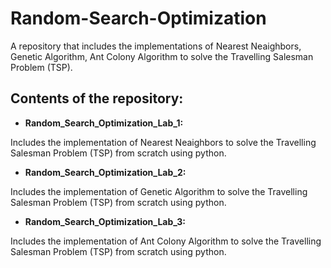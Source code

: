 # Random-Search-Optimization
A repository that includes the implementations of Nearest Neaighbors, Genetic Algorithm, Ant Colony Algorithm to solve the Travelling Salesman Problem (TSP).

## Contents of the repository:
  
- **Random_Search_Optimization_Lab_1:**
  
Includes the implementation of Nearest Neaighbors to solve the Travelling Salesman Problem (TSP) from scratch using python.


- **Random_Search_Optimization_Lab_2:**
  
Includes the implementation of Genetic Algorithm to solve the Travelling Salesman Problem (TSP) from scratch using python.

  
- **Random_Search_Optimization_Lab_3:**
  
Includes the implementation of Ant Colony Algorithm to solve the Travelling Salesman Problem (TSP) from scratch using python.
